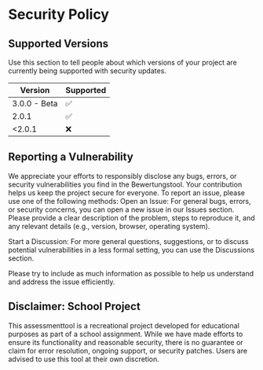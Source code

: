 # Security Policy

## Supported Versions

Use this section to tell people about which versions of your project are
currently being supported with security updates.

| Version | Supported          |
| ------- | ------------------ |
| 3.0.0 - Beta  | :white_check_mark: |
| 2.0.1   | :white_check_mark: |
| <2.0.1  | :x:                |

## Reporting a Vulnerability

We appreciate your efforts to responsibly disclose any bugs, errors, or security vulnerabilities you find in the Bewertungstool. Your contribution helps us keep the project secure for everyone.
To report an issue, please use one of the following methods:
Open an Issue:
  For general bugs, errors, or security concerns, you can open a new issue in our Issues section. Please provide a clear description of the problem, steps to reproduce it, and any relevant details (e.g., version, browser, operating system).

Start a Discussion: 
  For more general questions, suggestions, or to discuss potential vulnerabilities in a less formal setting, you can use the Discussions section.
  
Please try to include as much information as possible to help us understand and address the issue efficiently.

## Disclaimer: School Project
This assessmenttool is a recreational project developed for educational purposes as part of a school assignment. While we have made efforts to ensure its functionality and reasonable security, there is no guarantee or claim for error resolution, ongoing support, or security patches. Users are advised to use this tool at their own discretion.
